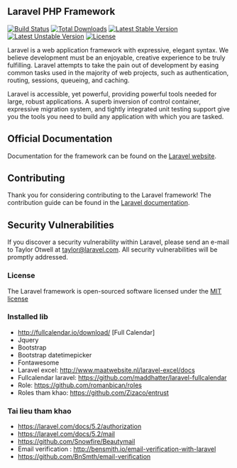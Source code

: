 ## Laravel PHP Framework

[![Build Status](https://travis-ci.org/laravel/framework.svg)](https://travis-ci.org/laravel/framework)
[![Total Downloads](https://poser.pugx.org/laravel/framework/d/total.svg)](https://packagist.org/packages/laravel/framework)
[![Latest Stable Version](https://poser.pugx.org/laravel/framework/v/stable.svg)](https://packagist.org/packages/laravel/framework)
[![Latest Unstable Version](https://poser.pugx.org/laravel/framework/v/unstable.svg)](https://packagist.org/packages/laravel/framework)
[![License](https://poser.pugx.org/laravel/framework/license.svg)](https://packagist.org/packages/laravel/framework)

Laravel is a web application framework with expressive, elegant syntax. We believe development must be an enjoyable, creative experience to be truly fulfilling. Laravel attempts to take the pain out of development by easing common tasks used in the majority of web projects, such as authentication, routing, sessions, queueing, and caching.

Laravel is accessible, yet powerful, providing powerful tools needed for large, robust applications. A superb inversion of control container, expressive migration system, and tightly integrated unit testing support give you the tools you need to build any application with which you are tasked.

## Official Documentation

Documentation for the framework can be found on the [Laravel website](http://laravel.com/docs).

## Contributing

Thank you for considering contributing to the Laravel framework! The contribution guide can be found in the [Laravel documentation](http://laravel.com/docs/contributions).

## Security Vulnerabilities

If you discover a security vulnerability within Laravel, please send an e-mail to Taylor Otwell at taylor@laravel.com. All security vulnerabilities will be promptly addressed.

### License

The Laravel framework is open-sourced software licensed under the [MIT license](http://opensource.org/licenses/MIT)

### Installed lib
- http://fullcalendar.io/download/ [Full Calendar]
- Jquery
- Bootstrap
- Bootstrap datetimepicker
- Fontawesome
- Laravel excel: http://www.maatwebsite.nl/laravel-excel/docs
- Fullcalendar laravel: https://github.com/maddhatter/laravel-fullcalendar
- Role: https://github.com/romanbican/roles
- Roles tham khao: https://github.com/Zizaco/entrust

### Tai lieu tham khao
- https://laravel.com/docs/5.2/authorization
- https://laravel.com/docs/5.2/mail
- https://github.com/Snowfire/Beautymail
- Email verification : http://bensmith.io/email-verification-with-laravel
- https://github.com/BnSmth/email-verification
